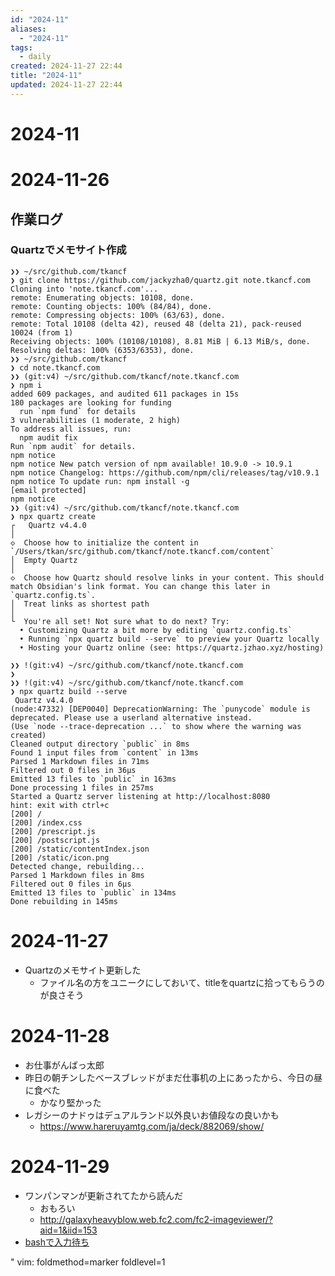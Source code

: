 ```yaml
---
id: "2024-11"
aliases:
  - "2024-11"
tags:
  - daily
created: 2024-11-27 22:44
title: "2024-11"
updated: 2024-11-27 22:44
---
```


# 2024-11
# 2024-11-26
<!--{{{-->
## 作業ログ
### Quartzでメモサイト作成
<!--{{{-->
```
❯❯ ~/src/github.com/tkancf
❯ git clone https://github.com/jackyzha0/quartz.git note.tkancf.com
Cloning into 'note.tkancf.com'...
remote: Enumerating objects: 10108, done.
remote: Counting objects: 100% (84/84), done.
remote: Compressing objects: 100% (63/63), done.
remote: Total 10108 (delta 42), reused 48 (delta 21), pack-reused 10024 (from 1)
Receiving objects: 100% (10108/10108), 8.81 MiB | 6.13 MiB/s, done.
Resolving deltas: 100% (6353/6353), done.
❯❯ ~/src/github.com/tkancf
❯ cd note.tkancf.com
❯❯ (git:v4) ~/src/github.com/tkancf/note.tkancf.com
❯ npm i
added 609 packages, and audited 611 packages in 15s
180 packages are looking for funding
  run `npm fund` for details
3 vulnerabilities (1 moderate, 2 high)
To address all issues, run:
  npm audit fix
Run `npm audit` for details.
npm notice
npm notice New patch version of npm available! 10.9.0 -> 10.9.1
npm notice Changelog: https://github.com/npm/cli/releases/tag/v10.9.1
npm notice To update run: npm install -g 
[email protected]
npm notice
❯❯ (git:v4) ~/src/github.com/tkancf/note.tkancf.com
❯ npx quartz create
┌   Quartz v4.4.0
│
◇  Choose how to initialize the content in `/Users/tkan/src/github.com/tkancf/note.tkancf.com/content`
│  Empty Quartz
│
◇  Choose how Quartz should resolve links in your content. This should match Obsidian's link format. You can change this later in `quartz.config.ts`.
│  Treat links as shortest path
│
└  You're all set! Not sure what to do next? Try:
  • Customizing Quartz a bit more by editing `quartz.config.ts`
  • Running `npx quartz build --serve` to preview your Quartz locally
  • Hosting your Quartz online (see: https://quartz.jzhao.xyz/hosting)

❯❯ !(git:v4) ~/src/github.com/tkancf/note.tkancf.com
❯
❯❯ !(git:v4) ~/src/github.com/tkancf/note.tkancf.com
❯ npx quartz build --serve
 Quartz v4.4.0
(node:47332) [DEP0040] DeprecationWarning: The `punycode` module is deprecated. Please use a userland alternative instead.
(Use `node --trace-deprecation ...` to show where the warning was created)
Cleaned output directory `public` in 8ms
Found 1 input files from `content` in 13ms
Parsed 1 Markdown files in 71ms
Filtered out 0 files in 36μs
Emitted 13 files to `public` in 163ms
Done processing 1 files in 257ms
Started a Quartz server listening at http://localhost:8080
hint: exit with ctrl+c
[200] /
[200] /index.css
[200] /prescript.js
[200] /postscript.js
[200] /static/contentIndex.json
[200] /static/icon.png
Detected change, rebuilding...
Parsed 1 Markdown files in 8ms
Filtered out 0 files in 6μs
Emitted 13 files to `public` in 134ms
Done rebuilding in 145ms
```
<!--}}}-->
<!--}}}-->
# 2024-11-27
<!--{{{-->
- Quartzのメモサイト更新した
    - ファイル名の方をユニークにしておいて、titleをquartzに拾ってもらうのが良さそう
<!--}}}-->
# 2024-11-28
<!--{{{-->
- お仕事がんばっ太郎
- 昨日の朝チンしたベースブレッドがまだ仕事机の上にあったから、今日の昼に食べた
    - かなり堅かった
- レガシーのナドゥはデュアルランド以外良いお値段なの良いかも
    - https://www.hareruyamtg.com/ja/deck/882069/show/
<!--}}}-->
# 2024-11-29

- ワンパンマンが更新されてたから読んだ
    - おもろい
    - http://galaxyheavyblow.web.fc2.com/fc2-imageviewer/?aid=1&iid=153
- [bashで入力待ち](20241130005328.md)

" vim: foldmethod=marker foldlevel=1
